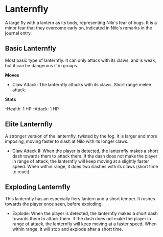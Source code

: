 # Lanternfly

A large fly with a lantern as its body, representing Nilo's fear of bugs. It is a minor fear that they overcome early on, indicated in Nilo's remarks in the journal entry.

## Basic Lanternfly

Most basic type of lanternfly. It can only attack with its claws, and is weak, but it can be dangerous if in groups.

**Moves**

- Claw Attack: The lanternfly attacks with its claws. Short range melee attack.

**Stats**

-Health: 1 HP
-Attack: 1 HP

## Elite Lanternfly

A stronger version of the lanternfly, twisted by the fog. It is larger and more imposing, moving faster to slash at Nilo with its longer claws.

- Claw Attack II: When the player is detected, the lanternfly makes a short dash towards them to attack them. If the dash does not make the player in range of attack, the lanternfly will keep moving at a slightly faster speed. When within range, it does two slashes with its claws (short time to react)

## Exploding Lanternfly

This lanternfly has an especially fiery lantern and a short temper. It rushes towards the player once seen, before exploding.

- Explode: When the player is detected, the lanternfly makes a short dash towards them to attack them. If the dash does not make the player in range of attack, the lanternfly will keep moving at a faster speed. When within range, it will stop and explode after a short time.
